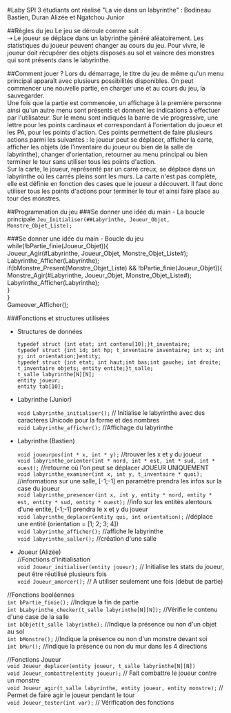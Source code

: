 #Laby SPI
3 étudiants ont réalisé "La vie dans un labyrinthe" : Bodineau Bastien, Duran Alizée et Ngatchou Junior  

##Règles du jeu
Le jeu se déroule comme suit :  
⇢ Le joueur se déplace dans un labyrinthe généré aléatoirement. Les statistiques du joueur peuvent changer au cours du jeu. Pour vivre, le joueur doit récupérer des objets disposés au sol et vaincre des monstres qui sont présents dans le labyrinthe.

##Comment jouer ?
	Lors du démarrage, le titre du jeu de même qu'un menu principal apparaît avec plusieurs possibilités disponibles. On peut commencer une nouvelle partie, en charger une et au cours du jeu, la sauvegarder.  
	Une fois que la partie est commencée, un affichage à la première personne ainsi qu'un autre menu sont présents et donnent les indications à effectuer par l'utilisateur. Sur le menu sont indiqués la barre de vie progressive, une lettre pour les points cardinaux et correspondant à l'orientation du joueur et les PA, pour les points d'action. Ces points permettent de faire plusieurs actions parmi les suivantes : le joueur peut se déplacer, afficher la carte, afficher les objets (de l'inventaire du joueur ou bien de la salle de labyrinthe), changer d'orientation, retourner au menu principal ou bien terminer le tour sans utiliser tous les points d'action.  
	Sur la carte, le joueur, représenté par un carré creux, se déplace dans un labyrinthe où les carrés pleins sont les murs. La carte n'est pas complète, elle est définie en fonction des cases que le joueur a découvert. Il faut donc utiliser tous les points d'actions pour terminer le tour et ainsi faire place au tour des monstres.  

##Programmation du jeu
###Se donner une idée du main - La boucle principale
`Jeu_Initialiser(##Labyrinthe, Joueur_Objet, Monstre_Objet_Liste);`  

###Se donner une idée du main - Boucle du jeu  
	while(!bPartie_finie(Joueur_Objet)){  
		Joueur_Agir(#Labyrinthe, Joueur_Objet, Monstre_Objet_Liste#);  
		Labyrinthe_Afficher(Labyrinthe);  
		if(bMonstre_Present(Monstre_Objet_Liste) && !bPartie_finie(Joueur_Objet)){  
    		Monstre_Agir(#Labyrinthe, Joueur_Objet, Monstre_Objet_Liste#);  
    		Labyrinthe_Afficher(Labyrinthe);  
  		}  
	}  
	Gameover_Afficher();  

###Fonctions et structures utilisées

* Structures de données  

	`typedef struct {int etat; int contenu[10];}t_inventaire;`  
	`typedef struct {int id; int hp; t_inventaire inventaire; int x; int y; int orientation;}entity;`  
	`typedef struct {int etat; int haut;int bas;int gauche; int droite; t_inventaire objets; entity entite;}t_salle;`  
    	`t_salle labyrinthe[N][N];`  
   	 `entity joueur;`  
    	`entity tab[10];`  

* Labyrinthe (Junior)  

	`void Labyrinthe_initialiser();` // Initialise le labyrinthe avec des caractères Unicode pour la forme et des nombres  
	`void Labyrinthe_afficher();` //Affichage du labyrinthe  

* Labyrinthe (Bastien)  

	`void joueurpos(int * x, int * y);` //trouver les x et y du joueur  
	`void labyrinthe_orienter(int * nord, int * est, int * sud, int * ouest);` //retourne où l'on peut se déplacer JOUEUR UNIQUEMENT  
	`void labyrinthe_examiner(int x, int y, t_inventaire * quoi);` //informations sur une salle, [-1;-1] en paramètre prendra les infos sur la case du joueur  
	`void labyrinthe_presencer(int x, int y, entity * nord, entity * est, entity * sud, entity * ouest);` //info sur les entités alentours d'une entité, [-1;-1] prendra le x et y du joueur  
	`void labyrinthe_deplacer(entity qui, int orientation);` //déplace une entité (orientation = [1; 2; 3; 4])  
	`void labyrinthe_afficher();` //affiche le labyrinthe  
	`void labyrinthe_saller();` //création d'une salle  
	
* Joueur (Alizée)  
//Fonctions d'initialisation  
	`void Joueur_initialiser(entity joueur);` // Initialise les stats du joueur, peut être réutilisé plusieurs fois  
	`void Joueur_amorcer();` // A utiliser seulement une fois (début de partie)  

//Fonctions booléennes  
	`int bPartie_finie();` //Indique la fin de partie  
	`int bLabyrinthe_checker(t_salle labyrinthe[N][N]);` //Vérifie le contenu d'une case de la salle  
	`int bObjet(t_salle labyrinthe);` //Indique la présence ou non d'un objet au sol  
	`int bMonstre();` //Indique la présence ou non d'un monstre devant soi  
	`int bMur();` //Indique la présence ou non du mur dans les 4 directions  

//Fonctions Joueur  
	`void Joueur_deplacer(entity joueur, t_salle labyrinthe[N][N])`  
	`void Joueur_combattre(entity joueur);` // Fait combattre le joueur contre un monstre  
	`void Joueur_agir(t_salle labyrinthe, entity joueur, entity monstre);` // Permet de faire agir le joueur pendant le tour  
	`void Joueur_tester(int var);` // Vérification des fonctions  

